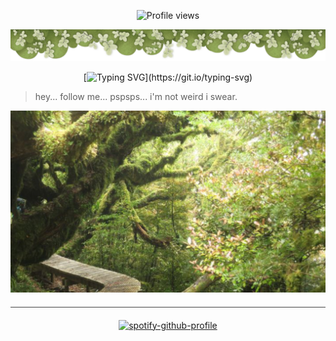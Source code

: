 <p align=center

![Profile views](https://komarev.com/ghpvc/?username=yourusername&label=⪩_⪨_&color=94ae5b) 

<p align=center

![o](68747470733a2f2f36342e6d656469612e74756d626c722e636f6d2f61616535313063373938383437613030623662333435623962626163613530352f313765353663363966666236346638372d31332f733230343878333037322f37303965623637616463323135306.png)

<p align=center

[![Typing SVG](https://readme-typing-svg.demolab.com?font=Fira+Code&duration=2000&pause=1&color=CFD5B0&center=true&vCenter=true&width=435&lines=They+said+grief+was+love+with-;nowhere+to+go.+.+.;but+mine+has+grown+teeth%2C;sharpened+on+loss%2C;and+it+howls+for+vengeance.+.+.)](https://git.io/typing-svg)

>hey... follow me... pspsps... i'm not weird i swear.

<p align=center

![Alt text](Untitled49_20250830134055.jpg)
<hr style="border: none; height: 1px; background-color: #444; margin: 20px 0;">

<p align=center

[![spotify-github-profile](https://spotify-github-profile.kittinanx.com/api/view?uid=314mut7imtpm6vc6oq3g32g722qy&cover_image=false&theme=novatorem&show_offline=true&background_color=121212&interchange=false&bar_color=6087ab)](https://github.com/kittinan/spotify-github-profile)

<p align=center


